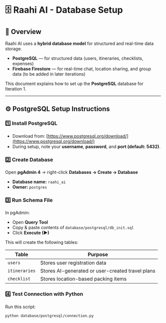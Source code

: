 # 🗄️ Raahi AI - Database Setup

## 📘 Overview
Raahi AI uses a **hybrid database model** for structured and real-time data storage.

- **PostgreSQL** — for structured data (users, itineraries, checklists, expenses)
- **Firebase Firestore** — for real-time chat, location sharing, and group data (to be added in later iterations)

This document explains how to set up the **PostgreSQL** database for Iteration 1.

---

## ⚙️ PostgreSQL Setup Instructions

### 1️⃣ Install PostgreSQL
- Download from: [https://www.postgresql.org/download/](https://www.postgresql.org/download/)
- During setup, note your **username**, **password**, and **port (default: 5432)**.

### 2️⃣ Create Database
Open **pgAdmin 4** → right-click **Databases → Create → Database**
- **Database name:** `raahi_ai`
- **Owner:** `postgres`

### 3️⃣ Run Schema File
In pgAdmin:
- Open **Query Tool**
- Copy & paste contents of `database/postgresql/db_init.sql`
- Click **Execute (▶)**

This will create the following tables:

| Table | Purpose |
|--------|----------|
| `users` | Stores user registration data |
| `itineraries` | Stores AI-generated or user-created travel plans |
| `checklist` | Stores location-based packing items |

### 4️⃣ Test Connection with Python
Run this script:
```bash
python database/postgresql/connection.py
